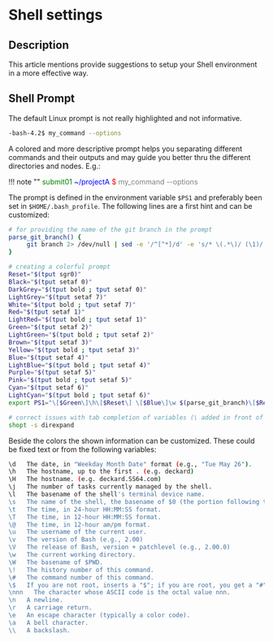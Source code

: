 # Shell settings

## Description
This article mentions provide suggestions to setup your Shell environment in a more effective way. 

## Shell Prompt

The default Linux prompt is not really highlighted and not informative. 

```Bash
-bash-4.2$ my_command --options
```

A colored and more descriptive prompt helps you separating different commands and their outputs and may guide you better thru the different directories and nodes. E.g.:

!!! note ""
	<span style="color:green">submit01 </span><span style="color:blue"> ~/projectA </span><span style="color:red">$ </span><span style="color:gray">my_command --options</span>


The prompt is defined in the environment variable `$PS1` and preferably been set in  `$HOME/.bash_profile`. The following lines are a first hint and can be customized:


```Bash
# for providing the name of the git branch in the prompt
parse_git_branch() {
     git branch 2> /dev/null | sed -e '/^[^*]/d' -e 's/* \(.*\)/ (\1)/'
}

# creating a colorful prompt
Reset="$(tput sgr0)"
Black="$(tput setaf 0)"
DarkGrey="$(tput bold ; tput setaf 0)"
LightGrey="$(tput setaf 7)"
White="$(tput bold ; tput setaf 7)"
Red="$(tput setaf 1)"
LightRed="$(tput bold ; tput setaf 1)"
Green="$(tput setaf 2)"
LightGreen="$(tput bold ; tput setaf 2)"
Brown="$(tput setaf 3)"
Yellow="$(tput bold ; tput setaf 3)"
Blue="$(tput setaf 4)"
LightBlue="$(tput bold ; tput setaf 4)"
Purple="$(tput setaf 5)"
Pink="$(tput bold ; tput setaf 5)"
Cyan="$(tput setaf 6)"
LightCyan="$(tput bold ; tput setaf 6)"
export PS1="\[$Green\]\h\[$Reset\] \[$Blue\]\w $(parse_git_branch)\[$Reset\]\[$Red\]\$\[$reset\] "

# correct issues with tab completion of variables (\ added in front of them, preventing tab completion)
shopt -s direxpand
```

Beside the colors the shown information can be customized. These could be fixed text or from the following variables:

```Bash
\d   The date, in "Weekday Month Date" format (e.g., "Tue May 26"). 
\h   The hostname, up to the first . (e.g. deckard) 
\H   The hostname. (e.g. deckard.SS64.com)
\j   The number of tasks currently managed by the shell. 
\l   The basename of the shell's terminal device name. 
\s   The name of the shell, the basename of $0 (the portion following the final slash). 
\t   The time, in 24-hour HH:MM:SS format. 
\T   The time, in 12-hour HH:MM:SS format. 
\@   The time, in 12-hour am/pm format. 
\u   The username of the current user. 
\v   The version of Bash (e.g., 2.00) 
\V   The release of Bash, version + patchlevel (e.g., 2.00.0) 
\w   The current working directory. 
\W   The basename of $PWD. 
\!   The history number of this command. 
\#   The command number of this command. 
\$   If you are not root, inserts a "$"; if you are root, you get a "#"  (root uid = 0) 
\nnn   The character whose ASCII code is the octal value nnn. 
\n   A newline. 
\r   A carriage return. 
\e   An escape character (typically a color code). 
\a   A bell character.
\\   A backslash. 
```